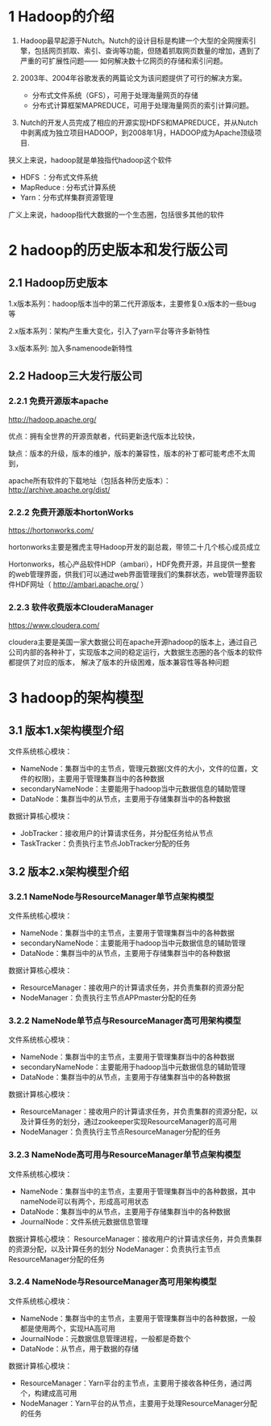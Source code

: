 # 1 Hadoop的介绍
1. Hadoop最早起源于Nutch。Nutch的设计目标是构建一个大型的全网搜索引擎，包括网页抓取、索引、查询等功能，但随着抓取网页数量的增加，遇到了严重的可扩展性问题—— 如何解决数十亿网页的存储和索引问题。

2. 2003年、2004年谷歌发表的两篇论文为该问题提供了可行的解决方案。
    - 分布式文件系统（GFS），可用于处理海量网页的存储
    - 分布式计算框架MAPREDUCE，可用于处理海量网页的索引计算问题。
3. Nutch的开发人员完成了相应的开源实现HDFS和MAPREDUCE，并从Nutch中剥离成为独立项目HADOOP，到2008年1月，HADOOP成为Apache顶级项目.

狭义上来说，hadoop就是单独指代hadoop这个软件
- HDFS ：分布式文件系统
- MapReduce : 分布式计算系统
- Yarn：分布式样集群资源管理

广义上来说，hadoop指代大数据的一个生态圈，包括很多其他的软件

# 2 hadoop的历史版本和发行版公司

## 2.1 Hadoop历史版本
1.x版本系列：hadoop版本当中的第二代开源版本，主要修复0.x版本的一些bug等

2.x版本系列：架构产生重大变化，引入了yarn平台等许多新特性

3.x版本系列: 加入多namenoode新特性

## 2.2 Hadoop三大发行版公司

### 2.2.1 免费开源版本apache
http://hadoop.apache.org/

优点：拥有全世界的开源贡献者，代码更新迭代版本比较快，

缺点：版本的升级，版本的维护，版本的兼容性，版本的补丁都可能考虑不太周到，

apache所有软件的下载地址（包括各种历史版本）： http://archive.apache.org/dist/

### 2.2.2 免费开源版本hortonWorks
https://hortonworks.com/

hortonworks主要是雅虎主导Hadoop开发的副总裁，带领二十几个核心成员成立

Hortonworks，核心产品软件HDP（ambari），HDF免费开源，并且提供一整套的web管理界面，供我们可以通过web界面管理我们的集群状态，web管理界面软件HDF网址（ http://ambari.apache.org/ ）

### 2.2.3 软件收费版本ClouderaManager
https://www.cloudera.com/

cloudera主要是美国一家大数据公司在apache开源hadoop的版本上，通过自己公司内部的各种补丁，实现版本之间的稳定运行，大数据生态圈的各个版本的软件都提供了对应的版本， 解决了版本的升级困难，版本兼容性等各种问题

# 3 hadoop的架构模型

## 3.1 版本1.x架构模型介绍
文件系统核心模块：
- NameNode：集群当中的主节点，管理元数据(文件的大小，文件的位置，文件的权限)，主要用于管理集群当中的各种数据
- secondaryNameNode：主要能用于hadoop当中元数据信息的辅助管理
- DataNode：集群当中的从节点，主要用于存储集群当中的各种数据

数据计算核心模块：
- JobTracker：接收用户的计算请求任务，并分配任务给从节点
- TaskTracker：负责执行主节点JobTracker分配的任务

## 3.2 版本2.x架构模型介绍

### 3.2.1 NameNode与ResourceManager单节点架构模型
文件系统核心模块：
- NameNode：集群当中的主节点，主要用于管理集群当中的各种数据
- secondaryNameNode：主要能用于hadoop当中元数据信息的辅助管理
- DataNode：集群当中的从节点，主要用于存储集群当中的各种数据

数据计算核心模块：
- ResourceManager：接收用户的计算请求任务，并负责集群的资源分配
- NodeManager：负责执行主节点APPmaster分配的任务

### 3.2.2 NameNode单节点与ResourceManager高可用架构模型
文件系统核心模块：
- NameNode：集群当中的主节点，主要用于管理集群当中的各种数据
- secondaryNameNode：主要能用于hadoop当中元数据信息的辅助管理
- DataNode：集群当中的从节点，主要用于存储集群当中的各种数据

数据计算核心模块：
- ResourceManager：接收用户的计算请求任务，并负责集群的资源分配，以及计算任务的划分，通过zookeeper实现ResourceManager的高可用
- NodeManager：负责执行主节点ResourceManager分配的任务

### 3.2.3 NameNode高可用与ResourceManager单节点架构模型
文件系统核心模块：
- NameNode：集群当中的主节点，主要用于管理集群当中的各种数据，其中nameNode可以有两个，形成高可用状态
- DataNode：集群当中的从节点，主要用于存储集群当中的各种数据
- JournalNode：文件系统元数据信息管理

数据计算核心模块：
ResourceManager：接收用户的计算请求任务，并负责集群的资源分配，以及计算任务的划分
NodeManager：负责执行主节点ResourceManager分配的任务

### 3.2.4 NameNode与ResourceManager高可用架构模型
文件系统核心模块：
- NameNode：集群当中的主节点，主要用于管理集群当中的各种数据，一般都是使用两个，实现HA高可用
- JournalNode：元数据信息管理进程，一般都是奇数个
- DataNode：从节点，用于数据的存储

数据计算核心模块：
- ResourceManager：Yarn平台的主节点，主要用于接收各种任务，通过两个，构建成高可用
- NodeManager：Yarn平台的从节点，主要用于处理ResourceManager分配的任务